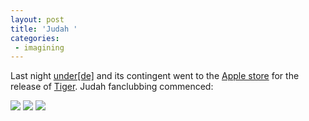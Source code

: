 ```yaml
---
layout: post
title: 'Judah '
categories:
 - imagining
---
```


Last night <a href="http://underde.com">under[de]</a> and its contingent went to the <a href="http://www.google.com/maps?li=lmd&hl=en&q=apple+store+loc:+Dallas,+TX&num=10&cid=32783333,-96800000,5885733855706711916&radius=0.000000&hl=en&ie=UTF-8&ll=32.822607,-96.787557&spn=0.20599365234375,0.4119873046875&t=k">Apple store</a> for the release of <a href="http://www.apple.com/macosx/">Tiger</a>. Judah fanclubbing commenced:



<img src="http://danielsjourney.com/blog/files/2005/04/Image(65).jpg" />



<img src="http://danielsjourney.com/blog/files/2005/04/Image(66).jpg" />



<img src="http://danielsjourney.com/blog/files/2005/04/Image(67).jpg" />